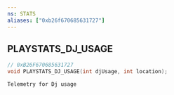 ```yaml
---
ns: STATS
aliases: ["0xb26f670685631727"]
---
```

## PLAYSTATS_DJ_USAGE

```c
// 0xB26F670685631727
void PLAYSTATS_DJ_USAGE(int djUsage, int location);
```

```
Telemetry for Dj usage
```
